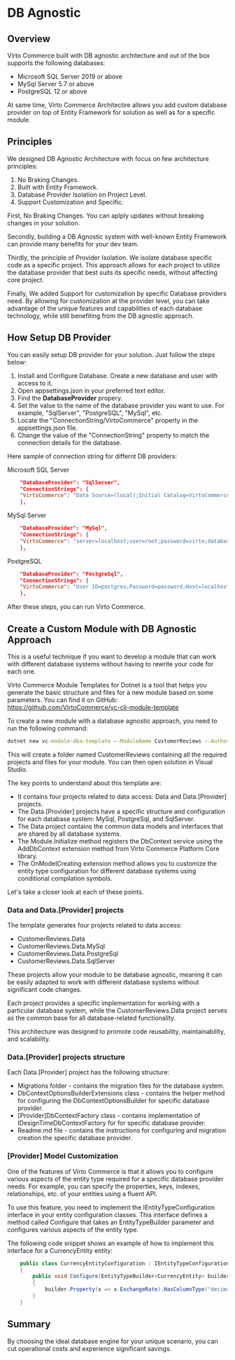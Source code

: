 # DB Agnostic

## Overview
Virto Commerce built with DB agnostic architecture and out of the box supports the following databases:
* Microsoft SQL Server 2019 or above
* MySql Server 5.7 or above
* PostgreSQL 12 or above

At same time, Virto Commerce Architectire allows you add custom database provider on top of Entity Framework for solution as well as for a specific module.


## Principles
We designed DB Agnostic Architecture with focus on few architecture principles:

1. No Braking Changes.
2. Built with Entity Framework.
3. Database Provider Isolation on Project Level.
4. Support Customization and Specific.


First, No Braking Changes. You can aplply updates without breaking changes in your solution.

Secondly, building a DB Agnostic system with well-known Entity Framework can provide many benefits for your dev team. 

Thirdly, the principle of Provider Isolation. We isolate database specific code as a specific project. This approach allows for each project to utilize the database provider that best suits its specific needs, without affecting core project.

Finally, We added Support for customization by specific Database providers need. By allowing for customization at the provider level, you can take advantage of the unique features and capabilities of each database technology, while still benefiting from the DB agnostic approach.

## How Setup DB Provider
You can easily setup DB provider for your solution. Just follow the steps below:
1. Install and Configure Database. Create a new database and user with access to it.
1. Open appsettings.json in your preferred text editor.
1. Find the **DatabaseProvider** propery.
1. Set the value to the name of the database provider you want to use. For example, "SqlServer", "PostgreSQL", "MySql", etc.
1. Locate the "ConnectionString/VirtoCommerce" property in the appsettings.json file.
1. Change the value of the "ConnectionString" property to match the connection details for the database.

Here sample of connection string for differnt DB providers:

Microsoft SQL Server
```json
    "DatabaseProvider": "SqlServer",
    "ConnectionStrings": {
    "VirtoCommerce": "Data Source=(local);Initial Catalog=VirtoCommerce3;Persist Security Info=True;User ID=virto;Password=virto;Connect Timeout=30;TrustServerCertificate=True;"
    },
```

MySql Server
```json
    "DatabaseProvider": "MySql",
    "ConnectionStrings": {
    "VirtoCommerce": "server=localhost;user=root;password=virto;database=VirtoCommerce3;"
    },
```

PostgreSQL
```json
    "DatabaseProvider": "PostgreSql",
    "ConnectionStrings": {
    "VirtoCommerce": "User ID=postgres;Password=password;Host=localhost;Port=5432;Database=virtocommerce3;"
    },
```

After these steps, you can run Virto Commerce.

## Create a Custom Module with DB Agnostic Approach

This is a useful technique if you want to develop a module that can work with different database systems without having to rewrite your code for each one.

Virto Commerce Module Templates for Dotnet is a tool that helps you generate the basic structure and files for a new module based on some parameters. You can find it on GitHub: https://github.com/VirtoCommerce/vc-cli-module-template

To create a new module with a database agnostic approach, you need to run the following command:

```cmd
dotnet new vc-module-dba-template --ModuleName CustomerReviews --Author "Jon Doe" --CompanyName VirtoCommerce
```

This will create a folder named CustomerReviews containing all the required projects and files for your module. You can then open solution in Visual Studio.

The key points to understand about this template are:
* It contains four projects related to data access: Data and Data.[Provider] projects.
* The Data.[Provider] projects have a specific structure and configuration for each database system: MySql, PostgreSql, and SqlServer.
* The Data project contains the common data models and interfaces that are shared by all database systems.
* The Module.Initialize method registers the DbContext service using the AddDbContext extension method from Virto Commerce Platform Core library.
* The OnModelCreating extension method allows you to customize the entity type configuration for different database systems using conditional compilation symbols.

Let's take a closer look at each of these points.

### Data and Data.[Provider] projects

The template generates four projects related to data access:

- CustomerReviews.Data
- CustomerReviews.Data.MySql
- CustomerReviews.Data.PostgreSql
- CustomerReviews.Data.SqlServer

These projects allow your module to be database agnostic, meaning it can be easily adapted to work with different database systems without significant code changes.

Each project provides a specific implementation for working with a particular database system, while the CustomerReviews.Data project serves as the common base for all database-related functionality.

This architecture was designed to promote code reusability, maintainability, and scalability.

### Data.[Provider] projects structure

Each Data.[Provider] project has the following structure:

* Migrations folder - contains the migration files for the database system.
* DbContextOptionsBuilderExtensions class - contains the helper method for configuring the DbContextOptionsBuilder for specific database provider.
* [Provider]DbContextFactory class - contains implementation of IDesignTimeDbContextFactory for  for specific database provider.  
* Readme.md file - contains the instructions for configuring and migration creation the specific database provider.

### [Provider] Model Customization
One of the features of Virto Commerce is that it allows you to configure various aspects of the entity type required
for a specific database provider needs. For example, you can specify the properties, keys, indexes, relationships,
etc. of your entities using a fluent API.

To use this feature, you need to implement the IEntityTypeConfiguration<TEntity> interface in your entity configuration classes.
This interface defines a method called Configure that takes an EntityTypeBuilder<TEntity> parameter and
configures various aspects of the entity type.

The following code snippet shows an example of how to implement this interface for a CurrencyEntity entity:

```cs
    public class CurrencyEntityConfiguration : IEntityTypeConfiguration<CurrencyEntity>
    {
        public void Configure(EntityTypeBuilder<CurrencyEntity> builder)
        {
            builder.Property(x => x.ExchangeRate).HasColumnType("decimal").HasPrecision(18, 4);
        }
    }
```

## Summary
By choosing the ideal database engine for your unique scenario, you can cut operational costs and experience significant savings.
